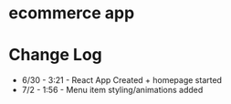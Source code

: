 # ecommerce app

# Change Log
- 6/30 - 3:21 - React App Created + homepage started
- 7/2 - 1:56 - Menu item styling/animations added